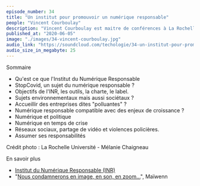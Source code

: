 ```yaml
---
episode_number: 34
title: "Un institut pour promouvoir un numérique responsable"
people: "Vincent Courboulay"
description: "Vincent Courboulay est maitre de conférences à La Rochelle Université et directeur scientifique de l'Institut du Numérique Responsable."
published_at: "2020-06-05"
image: "./images/34-vincent-courboulay.jpg"
audio_link: "https://soundcloud.com/techologie/34-un-institut-pour-promouvoir-un-numerique-responsable-avec-vincent-courboulay"
audio_size_in_megabyte: 25
---
```


Sommaire

* Qu'est ce que l'Institut du Numérique Responsable
* StopCovid, un sujet du numérique responsable ?
* Objectifs de l'INR, les outils, la charte, le label.
* Sujets environnementaux mais aussi sociétaux ?
* Accueillir des entreprises dites "polluantes" ?
* Numérique responsable compatible avec des enjeux de croissance ?
* Numérique et politique
* Numérique en temps de crise
* Réseaux sociaux, partage de vidéo et violences policières.
* Assumer ses responsabilités

Crédit photo : La Rochelle Université - Mélanie Chaigneau

<div class="block">

En savoir plus
* [Institut du Numérique Responsable (INR)](https://institutnr.org/)
* "[Nous condamnerons en image, en son, en zoom...](https://www.franceinter.fr/emissions/lettres-d-interieur/lettres-d-interieur-28-mai-2020)", Maïwenn

</div>
